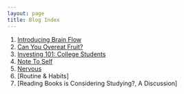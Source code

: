 ```yaml
---
layout: page
title: Blog Index
---
```


1. [Introducing Brain Flow](/_posts/2017-08-31-introducing-brainflow.md)
2. [Can You Overeat Fruit?](https://bjchia.github.io/blog/page5/)
3. [Investing 101: College Students](https://bjchia.github.io/blog/page4/)
4. [Note To Self](https://bjchia.github.io/blog/page3/)
5. [Nervous](https://bjchia.github.io/blog/page2/)
6. [Routine & Habits]
7. [Reading Books is Considering Studying?, A Discussion]
